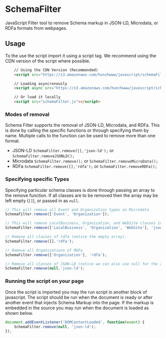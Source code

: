 # SchemaFilter
JavaScript Filter tool to remove Schema markup in JSON-LD, Microdata, or RDFa formats from webpages.


## Usage

To the use the script import it using a script tag. We recommend using the CDN version of the script where possible. 

```html
	// Using the CDN Version (Recommended)
	<script src="https://s3.amazonaws.com/hunchwww/javascript/schemaFilter.min.js"></script>

	// Loading asyncronously 
	<script async src="https://s3.amazonaws.com/hunchwww/javascript/schemaFilter.min.js"></script>

	// Or load it locally
	<script src="schemaFilter.js"></script>	

```


### Modes of removal

Schema Filter supports the removal of JSON-LD, Microdata, and RDFa. This is done by calling the specific functions or through specifying them by name.
Multiple calls to the function can be used to remove more than one format.  

- JSON-LD ```SchemaFilter.remove([],'json-ld');``` or ```SchemaFilter.removeJSONLD();```
- Microdata ```SchemaFilter.remove();``` or ```SchemaFilter.removeMicroData();```
- RDFa ```SchemaFilter.remove([],'rdfa');``` or ```SchemaFilter.removeRDFa();```


### Specifying specific Types

Specifying particular schema classes is done through passing an array to the remove function. If all classes are to be removed then the array may be left empty (```[]```), or passed in as ```null```. 

```javascript
// This will remove all Event and Organization types on Microdata
SchemaFilter.remove(['Event', 'Organization']); 

// This will remove LocalBusiness, Organization, and WebSite classes in a JSON-LD format. 
SchemaFilter.remove(['LocalBusiness', 'Organization', 'WebSite'], 'json-ld');

// Remove all classes of rdfa (notice the empty array).
SchemaFilter.remove([],'rdfa');

// Remove all Organizations of RDFa
SchemaFilter.remove(['Organization'], 'rdfa');

// Remove all classes of JSON-LD (notice we can also use null for the array).
SchemaFilter.remove(null,'json-ld');

```


### Running the script on your page

Once the script is imported you may the run script in another block of javascript. The script should be run when the document is ready or after another event that injects Schema Markup into the page. If the markup is embedded in the source you may run when the document is loaded as shown below.

```javascript
document.addEventListener('DOMContentLoaded', function(event) {
	SchemaFilter.remove(null, 'json-ld');
});
```
 



